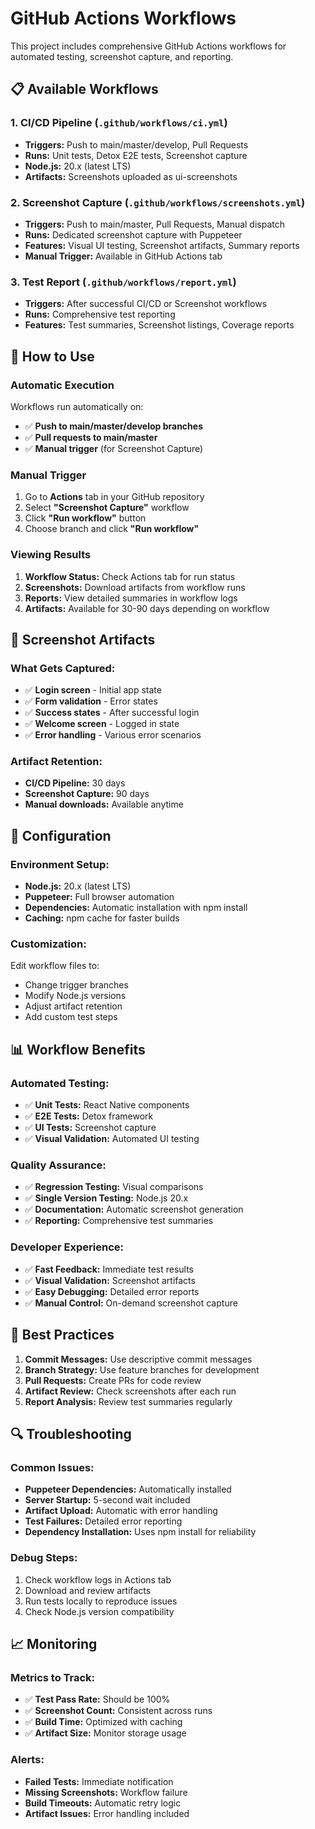 # GitHub Actions Workflows

This project includes comprehensive GitHub Actions workflows for automated testing, screenshot capture, and reporting.

## 📋 Available Workflows

### 1. **CI/CD Pipeline** (`.github/workflows/ci.yml`)
- **Triggers:** Push to main/master/develop, Pull Requests
- **Runs:** Unit tests, Detox E2E tests, Screenshot capture
- **Node.js:** 20.x (latest LTS)
- **Artifacts:** Screenshots uploaded as ui-screenshots

### 2. **Screenshot Capture** (`.github/workflows/screenshots.yml`)
- **Triggers:** Push to main/master, Pull Requests, Manual dispatch
- **Runs:** Dedicated screenshot capture with Puppeteer
- **Features:** Visual UI testing, Screenshot artifacts, Summary reports
- **Manual Trigger:** Available in GitHub Actions tab

### 3. **Test Report** (`.github/workflows/report.yml`)
- **Triggers:** After successful CI/CD or Screenshot workflows
- **Runs:** Comprehensive test reporting
- **Features:** Test summaries, Screenshot listings, Coverage reports

## 🚀 How to Use

### **Automatic Execution**
Workflows run automatically on:
- ✅ **Push to main/master/develop branches**
- ✅ **Pull requests to main/master**
- ✅ **Manual trigger** (for Screenshot Capture)

### **Manual Trigger**
1. Go to **Actions** tab in your GitHub repository
2. Select **"Screenshot Capture"** workflow
3. Click **"Run workflow"** button
4. Choose branch and click **"Run workflow"**

### **Viewing Results**
1. **Workflow Status:** Check Actions tab for run status
2. **Screenshots:** Download artifacts from workflow runs
3. **Reports:** View detailed summaries in workflow logs
4. **Artifacts:** Available for 30-90 days depending on workflow

## 📸 Screenshot Artifacts

### **What Gets Captured:**
- ✅ **Login screen** - Initial app state
- ✅ **Form validation** - Error states
- ✅ **Success states** - After successful login
- ✅ **Welcome screen** - Logged in state
- ✅ **Error handling** - Various error scenarios

### **Artifact Retention:**
- **CI/CD Pipeline:** 30 days
- **Screenshot Capture:** 90 days
- **Manual downloads:** Available anytime

## 🔧 Configuration

### **Environment Setup:**
- **Node.js:** 20.x (latest LTS)
- **Puppeteer:** Full browser automation
- **Dependencies:** Automatic installation with npm install
- **Caching:** npm cache for faster builds

### **Customization:**
Edit workflow files to:
- Change trigger branches
- Modify Node.js versions
- Adjust artifact retention
- Add custom test steps

## 📊 Workflow Benefits

### **Automated Testing:**
- ✅ **Unit Tests:** React Native components
- ✅ **E2E Tests:** Detox framework
- ✅ **UI Tests:** Screenshot capture
- ✅ **Visual Validation:** Automated UI testing

### **Quality Assurance:**
- ✅ **Regression Testing:** Visual comparisons
- ✅ **Single Version Testing:** Node.js 20.x
- ✅ **Documentation:** Automatic screenshot generation
- ✅ **Reporting:** Comprehensive test summaries

### **Developer Experience:**
- ✅ **Fast Feedback:** Immediate test results
- ✅ **Visual Validation:** Screenshot artifacts
- ✅ **Easy Debugging:** Detailed error reports
- ✅ **Manual Control:** On-demand screenshot capture

## 🎯 Best Practices

1. **Commit Messages:** Use descriptive commit messages
2. **Branch Strategy:** Use feature branches for development
3. **Pull Requests:** Create PRs for code review
4. **Artifact Review:** Check screenshots after each run
5. **Report Analysis:** Review test summaries regularly

## 🔍 Troubleshooting

### **Common Issues:**
- **Puppeteer Dependencies:** Automatically installed
- **Server Startup:** 5-second wait included
- **Artifact Upload:** Automatic with error handling
- **Test Failures:** Detailed error reporting
- **Dependency Installation:** Uses npm install for reliability

### **Debug Steps:**
1. Check workflow logs in Actions tab
2. Download and review artifacts
3. Run tests locally to reproduce issues
4. Check Node.js version compatibility

## 📈 Monitoring

### **Metrics to Track:**
- ✅ **Test Pass Rate:** Should be 100%
- ✅ **Screenshot Count:** Consistent across runs
- ✅ **Build Time:** Optimized with caching
- ✅ **Artifact Size:** Monitor storage usage

### **Alerts:**
- **Failed Tests:** Immediate notification
- **Missing Screenshots:** Workflow failure
- **Build Timeouts:** Automatic retry logic
- **Artifact Issues:** Error handling included
